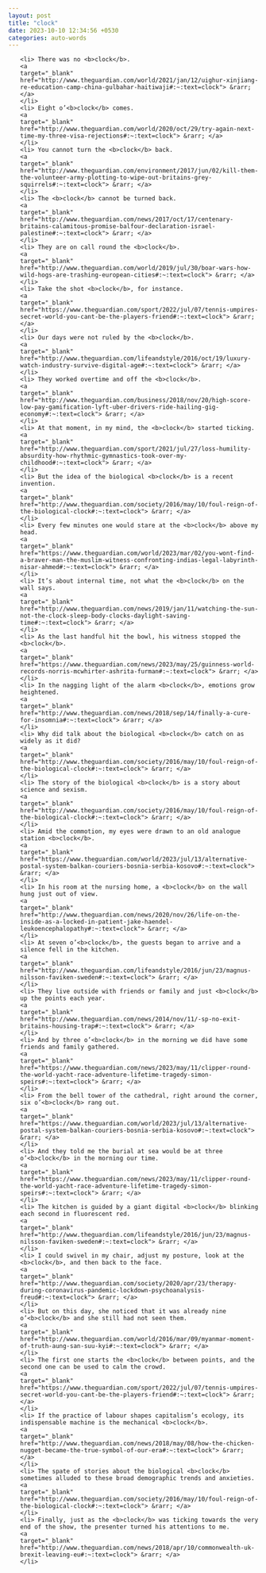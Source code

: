 ```yaml
---
layout: post
title: "clock"
date: 2023-10-10 12:34:56 +0530
categories: auto-words
---
```

<ol>

    <li> There was no <b>clock</b>.
    <a 
    target="_blank" 
    href="http://www.theguardian.com/world/2021/jan/12/uighur-xinjiang-re-education-camp-china-gulbahar-haitiwaji#:~:text=clock"> &rarr; </a>
    </li>
    <li> Eight o’<b>clock</b> comes.
    <a 
    target="_blank" 
    href="http://www.theguardian.com/world/2020/oct/29/try-again-next-time-my-three-visa-rejections#:~:text=clock"> &rarr; </a>
    </li>
    <li> You cannot turn the <b>clock</b> back.
    <a 
    target="_blank" 
    href="http://www.theguardian.com/environment/2017/jun/02/kill-them-the-volunteer-army-plotting-to-wipe-out-britains-grey-squirrels#:~:text=clock"> &rarr; </a>
    </li>
    <li> The <b>clock</b> cannot be turned back.
    <a 
    target="_blank" 
    href="http://www.theguardian.com/news/2017/oct/17/centenary-britains-calamitous-promise-balfour-declaration-israel-palestine#:~:text=clock"> &rarr; </a>
    </li>
    <li> They are on call round the <b>clock</b>.
    <a 
    target="_blank" 
    href="http://www.theguardian.com/world/2019/jul/30/boar-wars-how-wild-hogs-are-trashing-european-cities#:~:text=clock"> &rarr; </a>
    </li>
    <li> Take the shot <b>clock</b>, for instance.
    <a 
    target="_blank" 
    href="https://www.theguardian.com/sport/2022/jul/07/tennis-umpires-secret-world-you-cant-be-the-players-friend#:~:text=clock"> &rarr; </a>
    </li>
    <li> Our days were not ruled by the <b>clock</b>.
    <a 
    target="_blank" 
    href="http://www.theguardian.com/lifeandstyle/2016/oct/19/luxury-watch-industry-survive-digital-age#:~:text=clock"> &rarr; </a>
    </li>
    <li> They worked overtime and off the <b>clock</b>.
    <a 
    target="_blank" 
    href="http://www.theguardian.com/business/2018/nov/20/high-score-low-pay-gamification-lyft-uber-drivers-ride-hailing-gig-economy#:~:text=clock"> &rarr; </a>
    </li>
    <li> At that moment, in my mind, the <b>clock</b> started ticking.
    <a 
    target="_blank" 
    href="http://www.theguardian.com/sport/2021/jul/27/loss-humility-absurdity-how-rhythmic-gymnastics-took-over-my-childhood#:~:text=clock"> &rarr; </a>
    </li>
    <li> But the idea of the biological <b>clock</b> is a recent invention.
    <a 
    target="_blank" 
    href="http://www.theguardian.com/society/2016/may/10/foul-reign-of-the-biological-clock#:~:text=clock"> &rarr; </a>
    </li>
    <li> Every few minutes one would stare at the <b>clock</b> above my head.
    <a 
    target="_blank" 
    href="https://www.theguardian.com/world/2023/mar/02/you-wont-find-a-braver-man-the-muslim-witness-confronting-indias-legal-labyrinth-nisar-ahmed#:~:text=clock"> &rarr; </a>
    </li>
    <li> It’s about internal time, not what the <b>clock</b> on the wall says.
    <a 
    target="_blank" 
    href="http://www.theguardian.com/news/2019/jan/11/watching-the-sun-not-the-clock-sleep-body-clocks-daylight-saving-time#:~:text=clock"> &rarr; </a>
    </li>
    <li> As the last handful hit the bowl, his witness stopped the <b>clock</b>.
    <a 
    target="_blank" 
    href="https://www.theguardian.com/news/2023/may/25/guinness-world-records-norris-mcwhirter-ashrita-furman#:~:text=clock"> &rarr; </a>
    </li>
    <li> In the nagging light of the alarm <b>clock</b>, emotions grow heightened.
    <a 
    target="_blank" 
    href="http://www.theguardian.com/news/2018/sep/14/finally-a-cure-for-insomnia#:~:text=clock"> &rarr; </a>
    </li>
    <li> Why did talk about the biological <b>clock</b> catch on as widely as it did?
    <a 
    target="_blank" 
    href="http://www.theguardian.com/society/2016/may/10/foul-reign-of-the-biological-clock#:~:text=clock"> &rarr; </a>
    </li>
    <li> The story of the biological <b>clock</b> is a story about science and sexism.
    <a 
    target="_blank" 
    href="http://www.theguardian.com/society/2016/may/10/foul-reign-of-the-biological-clock#:~:text=clock"> &rarr; </a>
    </li>
    <li> Amid the commotion, my eyes were drawn to an old analogue station <b>clock</b>.
    <a 
    target="_blank" 
    href="https://www.theguardian.com/world/2023/jul/13/alternative-postal-system-balkan-couriers-bosnia-serbia-kosovo#:~:text=clock"> &rarr; </a>
    </li>
    <li> In his room at the nursing home, a <b>clock</b> on the wall hung just out of view.
    <a 
    target="_blank" 
    href="http://www.theguardian.com/news/2020/nov/26/life-on-the-inside-as-a-locked-in-patient-jake-haendel-leukoencephalopathy#:~:text=clock"> &rarr; </a>
    </li>
    <li> At seven o’<b>clock</b>, the guests began to arrive and a silence fell in the kitchen.
    <a 
    target="_blank" 
    href="http://www.theguardian.com/lifeandstyle/2016/jun/23/magnus-nilsson-faviken-sweden#:~:text=clock"> &rarr; </a>
    </li>
    <li> They live outside with friends or family and just <b>clock</b> up the points each year.
    <a 
    target="_blank" 
    href="http://www.theguardian.com/news/2014/nov/11/-sp-no-exit-britains-housing-trap#:~:text=clock"> &rarr; </a>
    </li>
    <li> And by three o’<b>clock</b> in the morning we did have some friends and family gathered.
    <a 
    target="_blank" 
    href="https://www.theguardian.com/news/2023/may/11/clipper-round-the-world-yacht-race-adventure-lifetime-tragedy-simon-speirs#:~:text=clock"> &rarr; </a>
    </li>
    <li> From the bell tower of the cathedral, right around the corner, six o’<b>clock</b> rang out.
    <a 
    target="_blank" 
    href="https://www.theguardian.com/world/2023/jul/13/alternative-postal-system-balkan-couriers-bosnia-serbia-kosovo#:~:text=clock"> &rarr; </a>
    </li>
    <li> And they told me the burial at sea would be at three o’<b>clock</b> in the morning our time.
    <a 
    target="_blank" 
    href="https://www.theguardian.com/news/2023/may/11/clipper-round-the-world-yacht-race-adventure-lifetime-tragedy-simon-speirs#:~:text=clock"> &rarr; </a>
    </li>
    <li> The kitchen is guided by a giant digital <b>clock</b> blinking each second in fluorescent red.
    <a 
    target="_blank" 
    href="http://www.theguardian.com/lifeandstyle/2016/jun/23/magnus-nilsson-faviken-sweden#:~:text=clock"> &rarr; </a>
    </li>
    <li> I could swivel in my chair, adjust my posture, look at the <b>clock</b>, and then back to the face.
    <a 
    target="_blank" 
    href="http://www.theguardian.com/society/2020/apr/23/therapy-during-coronavirus-pandemic-lockdown-psychoanalysis-freud#:~:text=clock"> &rarr; </a>
    </li>
    <li> But on this day, she noticed that it was already nine o’<b>clock</b> and she still had not seen them.
    <a 
    target="_blank" 
    href="http://www.theguardian.com/world/2016/mar/09/myanmar-moment-of-truth-aung-san-suu-kyi#:~:text=clock"> &rarr; </a>
    </li>
    <li> The first one starts the <b>clock</b> between points, and the second one can be used to calm the crowd.
    <a 
    target="_blank" 
    href="https://www.theguardian.com/sport/2022/jul/07/tennis-umpires-secret-world-you-cant-be-the-players-friend#:~:text=clock"> &rarr; </a>
    </li>
    <li> If the practice of labour shapes capitalism’s ecology, its indispensable machine is the mechanical <b>clock</b>.
    <a 
    target="_blank" 
    href="http://www.theguardian.com/news/2018/may/08/how-the-chicken-nugget-became-the-true-symbol-of-our-era#:~:text=clock"> &rarr; </a>
    </li>
    <li> The spate of stories about the biological <b>clock</b> sometimes alluded to these broad demographic trends and anxieties.
    <a 
    target="_blank" 
    href="http://www.theguardian.com/society/2016/may/10/foul-reign-of-the-biological-clock#:~:text=clock"> &rarr; </a>
    </li>
    <li> Finally, just as the <b>clock</b> was ticking towards the very end of the show, the presenter turned his attentions to me.
    <a 
    target="_blank" 
    href="http://www.theguardian.com/news/2018/apr/10/commonwealth-uk-brexit-leaving-eu#:~:text=clock"> &rarr; </a>
    </li>